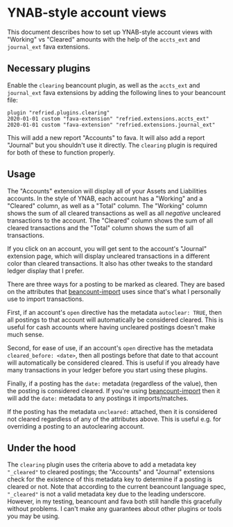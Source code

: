 # YNAB-style account views

This document describes how to set up YNAB-style account views with "Working" vs "Cleared" amounts
with the help of the `accts_ext` and `journal_ext` fava extensions.

## Necessary plugins

Enable the `clearing` beancount plugin, as well as the `accts_ext` and `journal_ext` fava extensions
by adding the following lines to your beancount file:

```
plugin "refried.plugins.clearing"
2020-01-01 custom "fava-extension" "refried.extensions.accts_ext"
2020-01-01 custom "fava-extension" "refried.extensions.journal_ext"
```

This will add a new report "Accounts" to fava. It will also add a report "Journal" but you shouldn't use it directly.
The `clearing` plugin is required for both of these to function properly.

## Usage

The "Accounts" extension will display all of your Assets and Liabilities accounts.
In the style of YNAB, each account has a "Working" and a "Cleared" column, as well as a "Total" column.
The "Working" column shows the sum of all cleared transactions as well as all _negative_ uncleared transactions to the account.
The "Cleared" column shows the sum of all cleared transactions and the "Total" column shows the sum of all transactions.

If you click on an account, you will get sent to the account's "Journal" extension page, which will display uncleared transactions
in a different color than cleared transactions. It also has other tweaks to the standard ledger display that I prefer.

There are three ways for a posting to be marked as cleared. They are based on the attributes that [beancount-import](https://github.com/jbms/beancount-import)
uses since that's what I personally use to import transactions.

First, if an account's `open` directive has the metadata `autoclear: TRUE`, then all postings to that account will automatically be considered cleared.
This is useful for cash accounts where having uncleared postings doesn't make much sense.

Second, for ease of use, if an account's `open` directive has the metadata `cleared_before: <date>`, then all postings before that date to that account
will automatically be considered cleared. This is useful if you already have many transactions in your ledger before you start using these plugins.

Finally, if a posting has the `date:` metadata (regardless of the value), then the posting is considered cleared. If you're using
[beancount-import](https://github.com/jbms/beancount-import) then it will add the `date:` metadata to any postings it imports/matches.

If the posting has the metadata `uncleared:` attached, then it is considered not cleared regardless of any of the attributes above.
This is useful e.g. for overriding a posting to an autoclearing account.

## Under the hood

The `clearing` plugin uses the criteria above to add a metadata key `"_cleared"` to cleared postings; the "Accounts" and "Journal" extensions
check for the existence of this metadata key to determine if a posting is cleared or not. Note that according to the current beancount language
spec, `"_cleared"` is not a valid metadata key due to the leading underscore. However, in my testing, beancount and fava both still handle
this gracefully without problems. I can't make any guarantees about other plugins or tools you may be using.
